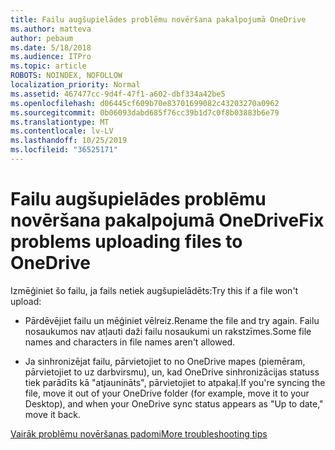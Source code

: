 ```yaml
---
title: Failu augšupielādes problēmu novēršana pakalpojumā OneDrive
ms.author: matteva
author: pebaum
ms.date: 5/18/2018
ms.audience: ITPro
ms.topic: article
ROBOTS: NOINDEX, NOFOLLOW
localization_priority: Normal
ms.assetid: 467477cc-9d4f-47f1-a602-dbf334a42be5
ms.openlocfilehash: d06445cf609b70e83701699082c43203270a0962
ms.sourcegitcommit: 0b06093dabd685f76cc39b1d7c0f8b03883b6e79
ms.translationtype: MT
ms.contentlocale: lv-LV
ms.lasthandoff: 10/25/2019
ms.locfileid: "36525171"
---
```

# <a name="fix-problems-uploading-files-to-onedrive"></a><span data-ttu-id="f1144-102">Failu augšupielādes problēmu novēršana pakalpojumā OneDrive</span><span class="sxs-lookup"><span data-stu-id="f1144-102">Fix problems uploading files to OneDrive</span></span>

<span data-ttu-id="f1144-103">Izmēģiniet šo failu, ja fails netiek augšupielādēts:</span><span class="sxs-lookup"><span data-stu-id="f1144-103">Try this if a file won't upload:</span></span>
  
- <span data-ttu-id="f1144-104">Pārdēvējiet failu un mēģiniet vēlreiz.</span><span class="sxs-lookup"><span data-stu-id="f1144-104">Rename the file and try again.</span></span> <span data-ttu-id="f1144-105">Failu nosaukumos nav atļauti daži failu nosaukumi un rakstzīmes.</span><span class="sxs-lookup"><span data-stu-id="f1144-105">Some file names and characters in file names aren't allowed.</span></span> 
    
- <span data-ttu-id="f1144-106">Ja sinhronizējat failu, pārvietojiet to no OneDrive mapes (piemēram, pārvietojiet to uz darbvirsmu), un, kad OneDrive sinhronizācijas statuss tiek parādīts kā "atjaunināts", pārvietojiet to atpakaļ.</span><span class="sxs-lookup"><span data-stu-id="f1144-106">If you're syncing the file, move it out of your OneDrive folder (for example, move it to your Desktop), and when your OneDrive sync status appears as "Up to date," move it back.</span></span> 
    
[<span data-ttu-id="f1144-107">Vairāk problēmu novēršanas padomi</span><span class="sxs-lookup"><span data-stu-id="f1144-107">More troubleshooting tips</span></span>](https://go.microsoft.com/fwlink/?linkid=873155)
  

